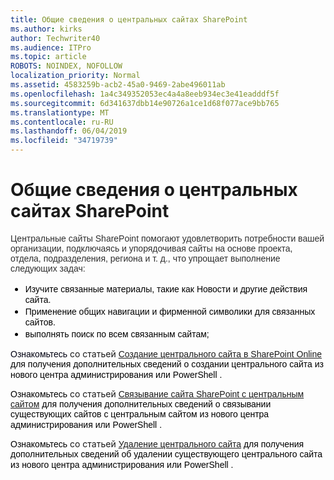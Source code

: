 ```yaml
---
title: Общие сведения о центральных сайтах SharePoint
ms.author: kirks
author: Techwriter40
ms.audience: ITPro
ms.topic: article
ROBOTS: NOINDEX, NOFOLLOW
localization_priority: Normal
ms.assetid: 4583259b-acb2-45a0-9469-2abe496011ab
ms.openlocfilehash: 1a4c349352053ec4a4a8eeb934ec3e41eadddf5f
ms.sourcegitcommit: 6d341637dbb14e90726a1ce1d68f077ace9bb765
ms.translationtype: MT
ms.contentlocale: ru-RU
ms.lasthandoff: 06/04/2019
ms.locfileid: "34719739"
---
```

# <a name="sharepoint-hub-sites-overview"></a>Общие сведения о центральных сайтах SharePoint

<p><span style="font-size: 10.5pt; font-family: 'Verdana',sans-serif; color: #2f2f2f;">Центральные сайты SharePoint помогают удовлетворить потребности вашей организации, подключаясь и упорядочивая сайты на основе проекта, отдела, подразделения, региона и т. д., что упрощает выполнение следующих задач:</span></p> <ul style="orphans: 2; -webkit-text-stroke-width: 0px; word-spacing: 0px;" type="disc"> <li style="color: black; ; font-size: 12pt; font-style: normal; font-weight: 400;"><span style="font-size: 10.5pt; font-family: 'Verdana',sans-serif;"></span><span style="font-size: 10.5pt; font-family: 'Verdana',sans-serif;">Изучите связанные материалы, такие как Новости и другие действия сайта.&nbsp;</span></li> <li style="color: black; ; font-size: 12pt; font-style: normal; font-weight: 400;"><span style="font-size: 10.5pt; font-family: 'Verdana',sans-serif;">Применение общих навигации и фирменной символики для связанных сайтов.</span></li> <li style="color: black; ; font-size: 12pt; font-style: normal; font-weight: 400;"><span style="font-size: 10.5pt; font-family: 'Verdana',sans-serif;">выполнять поиск по всем связанным сайтам;</span></li> </ul> <p style="orphans: 2; -webkit-text-stroke-width: 0px; word-spacing: 0px;"><span style="font-size: 10.5pt; font-family: 'Verdana',sans-serif; color: #000111;">Ознакомьтесь</span> со статьей <span style="font-size: 10.5pt; font-family: 'Verdana',sans-serif; color: #b01100;"> <a href="https://docs.microsoft.com/en-us/sharepoint/create-hub-site">Создание центрального сайта в SharePoint Online</a> </span> <span style="font-size: 10.5pt; font-family: 'Verdana',sans-serif; color: black; mso-themecolor: text1;">для получения дополнительных сведений о создании центрального сайта из нового центра администрирования или</span> <span style="font-size: 10.5pt; font-family: 'Verdana',sans-serif; color: black;">PowerShell</span> <span style="font-size: 10.5pt; font-family: 'Verdana',sans-serif; color: black; mso-themecolor: text1;">. &nbsp;</span></p> <p style="orphans: 2; -webkit-text-stroke-width: 0px; word-spacing: 0px;"><span style="font-size: 10.5pt; font-family: 'Verdana',sans-serif; color: black; mso-themecolor: text1;">Ознакомьтесь</span> со статьей <span style="font-size: 10.5pt; font-family: 'Verdana',sans-serif; color: #b01100;"> <a href="https://support.office.com/en-us/article/associate-a-sharepoint-site-with-a-hub-site-ae0009fd-af04-4d3d-917d-88edb43efc05">Связывание сайта SharePoint с центральным сайтом</a> </span> <span style="font-size: 10.5pt; font-family: 'Verdana',sans-serif; color: black; mso-themecolor: text1;">для получения дополнительных сведений о связывании существующих сайтов с центральным сайтом из нового центра администрирования или</span> <span style="font-size: 10.5pt; font-family: 'Verdana',sans-serif; color: black;">PowerShell</span> <span style="font-size: 10.5pt; font-family: 'Verdana',sans-serif; color: black; mso-themecolor: text1;">.</span> <span style="font-size: 10.5pt; font-family: 'Verdana',sans-serif; color: #b01100;"> &nbsp;</span></p> <p style="orphans: 2; -webkit-text-stroke-width: 0px; word-spacing: 0px;"><span style="font-size: 10.5pt; font-family: 'Verdana',sans-serif; color: black; mso-themecolor: text1;">Ознакомьтесь</span> со статьей <span style="font-size: 10.5pt; font-family: 'Verdana',sans-serif; color: #b01100;"> <a href="https://docs.microsoft.com/en-us/sharepoint/remove-hub-site">Удаление центрального сайта</a> </span> <span style="font-size: 10.5pt; font-family: 'Verdana',sans-serif; color: black; mso-themecolor: text1;">для получения дополнительных сведений об удалении существующего центрального сайта из нового центра администрирования или</span> <span style="font-size: 10.5pt; font-family: 'Verdana',sans-serif; color: black;">PowerShell</span> <span style="font-size: 10.5pt; font-family: 'Verdana',sans-serif; color: black; mso-themecolor: text1;">. &nbsp;</span></p> <p>&nbsp;</p> <p style="orphans: 2; -webkit-text-stroke-width: 0px; word-spacing: 0px;">&nbsp;</p>

